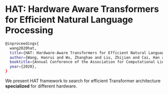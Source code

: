 # HAT: Hardware Aware Transformers for Efficient Natural Language Processing

```bash
@inproceedings{
  wang2020hat,
  title={HAT: Hardware-Aware Transformers for Efficient Natural Language Processing},
  author={Wang, Hanrui and Wu, Zhanghao and Liu, Zhijian and Cai, Han and Zhu, Ligeng and Gan, Chuang and Han, Song},
  booktitle={Annual Conference of the Association for Computational Linguistics (ACL)},
  year={2020},
}
```

We present HAT framework to search for efficient Transformer architecture **specialized** for different hardware.
